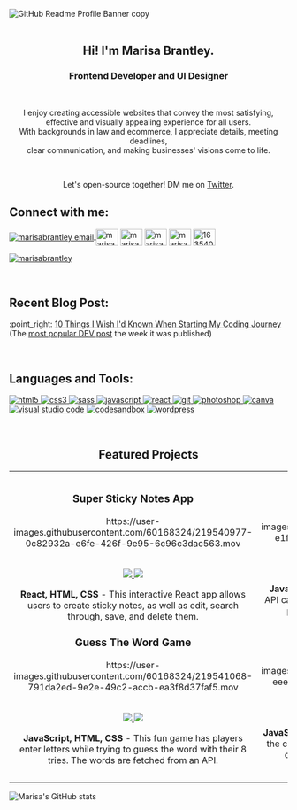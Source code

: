![GitHub Readme Profile Banner copy](https://user-images.githubusercontent.com/60168324/137659662-30dd7b29-f742-4b24-87fe-12fb99a9d72c.gif)
<br>
<br>

<h2 align=center>Hi! I'm Marisa Brantley.</h2>
<h3 align=center>Frontend Developer and UI Designer</h3>
<br>
<p align="center">I enjoy creating accessible websites that convey the most satisfying, effective and visually appealing experience for all users.<br>With backgrounds in law and ecommerce, I appreciate details, meeting deadlines,<br>clear communication, and making businesses' visions come to life.</p>
<br>
<p align="center">Let's open-source together! DM me on <a href="https://twitter.com/marisabrantley" rel="noopener noreferrer" target="_blank">Twitter</a>.</p>


<h2 align="left">Connect with me:</h2>
<p align="left">
<a href="mailto: marisakbrantley@gmail.com" target="blank"><img align="center" src="https://img.icons8.com/dotty/40/000000/email.png" alt="marisabrantley email" />
</a>
<a href="https://instagram.com/marisab_oc" rel="noopener noreferrer" target="_blank"><img align="center" src="https://raw.githubusercontent.com/rahuldkjain/github-profile-readme-generator/master/src/images/icons/Social/instagram.svg" alt="marisab_oc" height="30" width="40" /></a>
<a href="https://linkedin.com/in/marisabrantley" rel="noopener noreferrer" target="_blank"><img align="center" src="https://raw.githubusercontent.com/rahuldkjain/github-profile-readme-generator/master/src/images/icons/Social/linked-in-alt.svg" alt="marisabrantley" height="30" width="40" /></a>
<a href="https://codepen.io/marisab" rel="noopener noreferrer" target="_blank"><img align="center" src="https://raw.githubusercontent.com/rahuldkjain/github-profile-readme-generator/master/src/images/icons/Social/codepen.svg" alt="marisab" height="30" width="40" /></a>
<a href="https://dev.to/marisabrantley" rel="noopener noreferrer" target="_blank"><img align="center" src="https://cdn.jsdelivr.net/npm/simple-icons@3.0.1/icons/dev-dot-to.svg" alt="marisabrantley" height="30" width="40" /></a>
<a href="https://stackoverflow.com/users/16354014" rel="noopener noreferrer" target="_blank"><img align="center" src="https://raw.githubusercontent.com/rahuldkjain/github-profile-readme-generator/master/src/images/icons/Social/stack-overflow.svg" alt="16354014" height="30" width="40" /></a>
</p>
<p align="left">
<a href="https://twitter.com/marisabrantley" rel="noopener noreferrer" target="_blank"> <img src="https://img.shields.io/twitter/follow/marisabrantley?logo=twitter&style=for-the-badge" alt="marisabrantley" /></a>
</p>
<br>

<h2 align="left">Recent Blog Post:</h2>
<p align="left">
:point_right:  <a href="https://dev.to/marisabrantley/10-things-i-wish-id-known-when-starting-my-coding-journey-3ga1" rel="noopener noreferrer" target="_blank">10 Things I Wish I'd Known When Starting My Coding Journey</a><br>(The <a href="https://dev.to/devteam/the-7-most-popular-dev-posts-from-the-past-week-59ba">most popular DEV post</a> the week it was published)
</p>
<br>

<h2 align="left">Languages and Tools:</h2>
<p align="left">
<a href="https://www.w3.org/html/" target="_blank"> <img src="https://img.shields.io/badge/HTML5-E34F26?style=for-the-badge&logo=html5&logoColor=white" alt="html5" /> </a>
<a href="https://www.w3schools.com/css/" target="_blank"> <img src="https://img.shields.io/badge/CSS3-1572B6?style=for-the-badge&logo=css3&logoColor=white" alt="css3" /> </a>
<a href="https://sass-lang.com" target="_blank"> <img src="https://img.shields.io/badge/Sass-CC6699?style=for-the-badge&logo=sass&logoColor=white" alt="sass" /> </a>
<a href="https://developer.mozilla.org/en-US/docs/Web/JavaScript" target="_blank"> <img src="https://img.shields.io/badge/JavaScript-323330?style=for-the-badge&logo=javascript&logoColor=F7DF1Eg" alt="javascript" </a>
<a href="https://reactjs.org/" target="_blank"> <img src="https://img.shields.io/badge/react-%2320232a.svg?style=for-the-badge&logo=react&logoColor=%2361DAFB" alt="react" </a>
<a href="https://git-scm.com/" target="_blank"> <img src="https://img.shields.io/badge/Git-F05032?style=for-the-badge&logo=git&logoColor=white" alt="git" </a>
<a href="https://www.adobe.com/products/photoshop.html" target="_blank"> <img src="https://img.shields.io/badge/Adobe%20Photoshop-31A8FF?style=for-the-badge&logo=Adobe%20Photoshop&logoColor=black" alt="photoshop" </a>
<a href="https://www.canva.com/" target="_blank"> <img src="https://img.shields.io/badge/Canva-%2300C4CC.svg?&style=for-the-badge&logo=Canva&logoColor=white" alt="canva" /> </a>
<a href="https://code.visualstudio.com/" target="_blank"> <img src="https://img.shields.io/badge/Visual_Studio_Code-0078D4?style=for-the-badge&logo=visual%20studio%20code&logoColor=white" alt="visual studio code" /> </a>
 <a href="https://codesandbox.io/u/marisabrantley" target="_blank"> <img src="https://img.shields.io/badge/Codesandbox-040404?style=for-the-badge&logo=codesandbox&logoColor=white" alt="codesandbox" /> </a>
<a href=# target="_blank"> <img src="https://img.shields.io/badge/Wordpress-21759B?style=for-the-badge&logo=wordpress&logoColor=white" alt="wordpress" /> </a>
</p>
<br>
 
<h2 align="center">Featured Projects</h2>
<div align="center">
<table>
<tr>
<td width="50%">
<h3 align="center" color="white">Super Sticky Notes App</h3>
<div align="center">
https://user-images.githubusercontent.com/60168324/219540977-0c82932a-e6fe-426f-9e95-6c96c3dac563.mov
<br>
<br>
<p>
<a href="https://github.com/marisabrantley/sticky-notes-app" target="_blank">
<img src="https://img.shields.io/badge/CODE-ff9?style=for-the-badge&logo=github&logoColor=black">
</a>
<a href="https://marisabrantley.github.io/sticky-notes-app/" target="_blank">
<img src="https://img.shields.io/badge/-website-green?style=for-the-badge&color=d1ed58">
</a>
</p>
<p><strong>React, HTML, CSS</strong> - This interactive React app allows users to create sticky notes, as well as edit, search through, save, and delete them.</p>
</div>
                                                                                       
<h3 align="center" color="white">Guess The Word Game</h3>
<div align="center">
https://user-images.githubusercontent.com/60168324/219541068-791da2ed-9e2e-49c2-accb-ea3f8d37faf5.mov
<br>
<br>
<p>
<a href="https://github.com/marisabrantley/guess-the-word" target="_blank">
<img src="https://img.shields.io/badge/CODE-28bdbd?style=for-the-badge&logo=github&logoColor=black"">
</a>
<a href="https://marisabrantley.github.io/guess-the-word/" target="_blank">
<img src="https://img.shields.io/badge/-website-green?style=for-the-badge&color=ff8d5c">
</a>
</p>
<p><strong>JavaScript, HTML, CSS</strong> - This fun game has players enter letters while trying to guess the word with their 8 tries. The words are fetched from an API.</p>
</div>
</td>

<td width="50%">
<h3 align="center" color="white">GitHub Repo Gallery App</h3>
<div align="center">                                       
https://user-images.githubusercontent.com/60168324/219541291-e1f25e9b-fb9f-43c5-95a5-2b74f3ab35a1.mov
<br>
<br>
<p>
<a href="https://github.com/marisabrantley/github-repo-gallery" target="_blank">
<img src="https://img.shields.io/badge/CODE-4eb6d0?style=for-the-badge&logo=github&logoColor=black">
</a>
<a href="https://marisabrantley.github.io/github-repo-gallery/" target="_blank">
<img src="https://img.shields.io/badge/-website-green?style=for-the-badge&color=2d358f">
</a>
</p>
</p><strong>JavaScript, HTML, CSS</strong> - App pulls data from GitHub API calls to populate username, bio, location, number of public repos, and individual repo information.</p>
</div>

<h3 align="center" color="white">LOLcat Clock App</h3>
<div align="center">
https://user-images.githubusercontent.com/60168324/219541372-eee74c05-0bc6-4e8f-bce8-00dd78ceb8d9.mov
<br>
<br>
<p>
<a href="https://github.com/marisabrantley/lolcat-clock" target="_blank">
<img src="https://img.shields.io/badge/CODE-f16059?style=for-the-badge&logo=github&logoColor=black"">
</a>
<a href="https://marisabrantley.github.io/lolcat-clock/" target="_blank">
<img src="https://img.shields.io/badge/-website-green?style=for-the-badge&color=black"">
</a>
</p><strong>JavaScript, HTML, CSS</strong> - This app features a clock with the current time and an image that changes depending on the time of day. It also has three timers and corresponding images for each.</p>
</div>
                                                                            
</table>                                                                                 
</div>
                                                                                       
![Marisa's GitHub stats](https://github-readme-stats.vercel.app/api?username=marisabrantley&show_icons=true&theme=graywhite)
